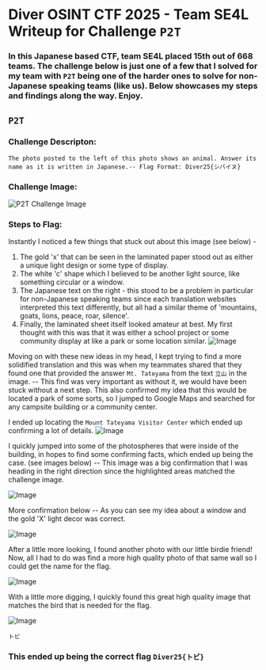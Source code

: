 # Diver OSINT CTF 2025 - Team SE4L Writeup for Challenge ``P2T``

### In this Japanese based CTF, team SE4L placed 15th out of 668 teams. The challenge below is just one of a few that I solved for my team with ``P2T`` being one of the harder ones to solve for non-Japanese speaking teams (like us). Below showcases my steps and findings along the way. Enjoy.


## ``P2T``
### Challenge Descripton:
``The photo posted to the left of this photo shows an animal. Answer its name as it is written in Japanese.-- Flag Format: Diver25{シバイヌ}``

### Challenge Image:
![P2T Challenge Image](https://github.com/user-attachments/assets/50a7b76f-644b-4af1-a590-1558ea57e521)

### Steps to Flag:

Instantly I noticed a few things that stuck out about this image (see below) - 
  1. The gold 'x' that can be seen in the laminated paper stood out as either a unique light design or some type of display.
  2. The white 'c' shape which I believed to be another light source, like something circular or a window.
  3. The Japanese text on the right - this stood to be a problem in particular for non-Japanese speaking teams since each translation websites interpreted this text differently, but all had a similar theme of 'mountains, goats, lions, peace, roar, silence'.
  4. Finally, the laminated sheet itself looked amateur at best. My first thought with this was that it was either a school project or some community display at like a park or some location similar.
![Image](https://github.com/user-attachments/assets/41275489-5476-4f9b-a687-0cf26f7268ab)


Moving on with these new ideas in my head, I kept trying to find a more solidified translation and this was when my teammates shared that they found one that provided the answer ``Mt. Tateyama`` from the text ``立山`` in the image. -- This find was very important as without it,
we would have been stuck without a next step. This also confirmed my idea that this would be located a park of some sorts, so I jumped to Google Maps and searched for any campsite building or a community center.

I ended up locating the ``Mount Tateyama Visitor Center`` which ended up confirming a lot of details.
![Image](https://github.com/user-attachments/assets/e1cda9fe-7cac-4de7-8d03-6c0cf8a00c3a)

I quickly jumped into some of the photospheres that were inside of the building, in hopes to find some confirming facts, which ended up being the case. (see images below) -- This image was a big confirmation that I was heading in the right direction since the highlighted areas matched the challenge image.

![Image](https://github.com/user-attachments/assets/06304051-76ca-4849-b7ee-91c33da2d890)

More confirmation below -- As you can see my idea about a window and the gold 'X' light decor was correct. 

![Image](https://github.com/user-attachments/assets/f343e2ca-bca8-471a-9ab4-07a8150e3bb7)

After a little more looking, I found another photo with our little birdie friend! Now, all I had to do was find a more high quality photo of that same wall so I could get the name for the flag.

![Image](https://github.com/user-attachments/assets/84704656-5e71-470f-a6f3-45e05cdd90a5)

With a little more digging, I quickly found this great high quality image that matches the bird that is needed for the flag.

![Image](https://github.com/user-attachments/assets/d876256b-8a31-4a78-89d6-4db993437923)

``トビ``

### This ended up being the correct flag ``Diver25{トビ}``






